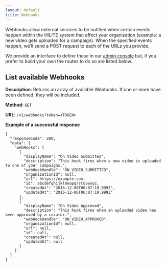 ```yaml
---
layout: default
title: Webhooks
---
```


Webhooks allow external services to be notified when certain events happen within the HILITE system that affect your organization (example: a new video gets uploaded for a campaign). When the specified events happen, we’ll send a POST request to each of the URLs you provide.

We provide an interface to define these in our [admin console](https://admin.hilite.media) but, if you prefer to build your own the routes to do so are listed below. 

## List available Webhooks 

**Description**: Returns an array of available Webhooks. If one or more have been defined, they will be included. 

**Method**: `GET`

**URL**: `/v1/webhooks?token=<TOKEN>`
      
**Example of a successful response**
        
    {
      "responseCode": 200,
      "data": {
        "webHooks": [
          {
            "displayName": "On Video Submitted",
            "description": "This hook fires when a new video is uploaded to one of your campaigns.",
            "webHookHandle": "ON_VIDEO_SUBMITTED",
            "organizationId": null,
            "url": https://example.com,
            "id": abcdefghijklmnopqrstuvwxyz,
            "createdAt": "2016-12-06T06:07:19.999Z",
            "updatedAt": "2016-12-06T06:07:19.999Z"
          },
          {
            "displayName": "On Video Approved",
            "description": "This hook fires when an uploaded video has been approved by a curator.",
            "webHookHandle": "ON_VIDEO_APPROVED",
            "organizationId": null,
            "url": null,
            "id": null,
            "createdAt": null,
            "updatedAt": null
          }
        ]
      }
    }